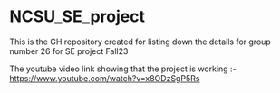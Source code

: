 # NCSU_SE_project
This is the GH repository created for listing down the details for group number 26 for SE project Fall23

The youtube video link showing that the project is working :- https://www.youtube.com/watch?v=x8ODzSgP5Rs
